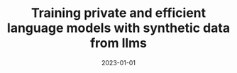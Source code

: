 ---
title: "Training private and efficient language models with synthetic data from llms"
collection: publications
category: publications
permalink: /publication/2023-01-01-Training-private-and-efficient-language-models-with-synthetic-data-from-llms
date: 2023-01-01
venue: 'Socially Responsible Language Modelling Research'
paperurl: 'https://openreview.net/forum?id=FKwtKzglFb'
citation: ' Da Yu,  Arturs Backurs,  Sivakanth Gopi,  Huseyin Inan,  Janardhan Kulkarni,  Zinan Lin,  Chulin Xie,  Huishuai Zhang,  Wanrong Zhang, &quot;Training private and efficient language models with synthetic data from llms.&quot; Socially Responsible Language Modelling Research, 2023.'
---